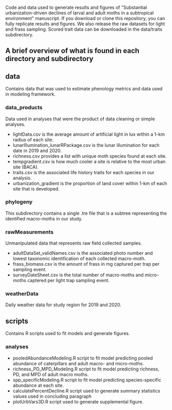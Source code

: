 Code and data used to generate results and figures of "Substantial urbanization-driven declines of larval and adult moths in a subtropical environment" manuscript.
If you download or clone this repository, you can fully replicate results and figures. We also release the raw datasets for light and frass sampling. Scored trait data can be downloaded in the data/traits subdirectory. 

## A brief overview of what is found in each directory and subdirectory

## data
Contains data that was used to estimate phenology metrics and data used in modeling framework.

### data_products
Data used in analyses that were the product of data cleaning or simple analyses.  
- lightData.csv is the average amount of artificial light in lux within a 1-km radius of each site. 
- lunarIllumination_lunarRPackage.csv is the lunar illumination for each date in 2019 and 2020.
- richness.csv provides a list with unique moth species found at each site.
- tempgradient.csv is how much cooler a site is relative to the most urban site (BACA). 
- traits.csv is the associated life history traits for each species in our analysis.
- urbanization_gradient is the proportion of land cover within 1-km of each site that is developed. 

### phylogeny
This subdirectory contains a single .tre file that is a subtree representing the identified macro-moths in our study. 

### rawMeasurements
Unmanipulated data that represents raw field collected samples. 
- adultDataSet_validNames.csv is the associated photo number and lowest taxonomic identification of each collected macro-moth.
- frass_biomass.csv is the amount of frass in mg captured per trap per sampling event.
- surveyDateSheet.csv is the total number of macro-moths and micro-moths captered per light trap sampling event.

### weatherData
Daily weather data for study region for 2019 and 2020. 

## scripts
Contains R scripts used to fit models and generate figures. 

### analyses
- pooledAbundanceModeling.R script to fit model predicting pooled abundance of caterpillars and adult macro- and micro-moths.
- richness_PD_MPD_Modeling.R script to fit model predicting richness, PD, and MPD of adult macro moths.
- spp_specificModeling.R script to fit model predicting species-specific abundance at each site.
- calculatePercentDecline.R script used to generate summary statistics values used in concluding paragraph
- plotUrbVars3D.R script used to generate supplemental figure. 
